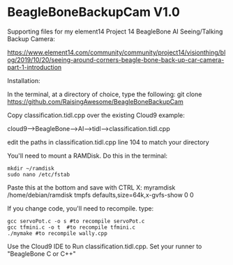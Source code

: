 # BeagleBoneBackupCam V1.0

Supporting files for my element14 Project 14 BeagleBone AI Seeing/Talking Backup Camera:

https://www.element14.com/community/community/project14/visionthing/blog/2019/10/20/seeing-around-corners-beagle-bone-back-up-car-camera-part-1-introduction

Installation:

In the terminal, at a directory of choice, type the following:
  git clone https://github.com/RaisingAwesome/BeagleBoneBackupCam
    
Copy classification.tidl.cpp over the existing Cloud9 example:

  cloud9-->BeagleBone-->AI-->tidl-->classification.tidl.cpp
  
  edit the paths in classification.tidl.cpp line 104 to match your directory

  You'll need to mount a RAMDisk.  Do this in the terminal:

    mkdir ~/ramdisk
    sudo nano /etc/fstab

Paste this at the bottom and save with CTRL X:
  myramdisk  /home/debian/ramdisk  tmpfs  defaults,size=64k,x-gvfs-show  0  0
  
  If you change code, you'll need to recompile.  type:

    gcc servoPot.c -o s #to recompile servoPot.c
    gcc tfmini.c -o t  #to recompile tfmini.c
    ./mymake #to recompile wally.cpp  
  
  Use the Cloud9 IDE to Run classification.tidl.cpp.  Set your runner to "BeagleBone C or C++"
